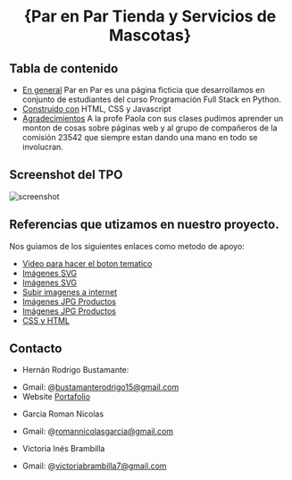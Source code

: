 <h1 align="center">{Par en Par Tienda y Servicios de Mascotas}</h1>

## Tabla de contenido

- [En general](#overview)
  Par en Par es una página ficticia que desarrollamos en conjunto de estudiantes del curso Programación Full Stack en Python.
- [Construido con](#built-with)
  HTML, CSS y Javascript
- [Agradecimientos](#acknowledgements)
  A la profe Paola con sus clases pudimos aprender un monton de cosas sobre páginas web y al grupo de compañeros de la comisión 23542 que siempre estan dando una mano en todo se involucran.

## Screenshot del TPO

![screenshot](https://i.postimg.cc/hG6kCks8/Screenshot-4.png)

## Referencias que utizamos en nuestro proyecto.

 Nos guiamos de los siguientes enlaces como metodo de apoyo:

- [Video para hacer el boton tematico](https://www.youtube.com/watch?v=_52c1vb7D_I&ab_channel=CodeGlitch)
- [Imágenes SVG](https://www.svgrepo.com/)
- [Imágenes SVG](https://vectorizer.ai/)
- [Subir imagenes a internet](https://postimages.org/es/)
- [Imágenes JPG Productos](https://unsplash.com/es)
- [Imágenes JPG Productos](https://unsplash.com/es)
- [CSS y HTML](https://www.w3schools.com/)




## Contacto
* Hernán Rodrigo Bustamante:
- Gmail: @bustamanterodrigo15@gmail.com
- Website <a href="https://rodrigo5b.github.io" target="_blank">Portafolio</a>


* Garcia Roman Nicolas
- Gmail: @romannicolasgarcia@gmail.com


* Victoria Inés Brambilla
- Gmail: @victoriabrambilla7@gmail.com
